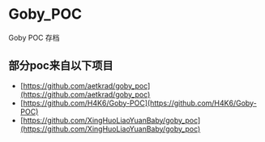 # Goby_POC
Goby POC  存档



## 部分poc来自以下项目
- [https://github.com/aetkrad/goby_poc](https://github.com/aetkrad/goby_poc)
- [https://github.com/H4K6/Goby-POC](https://github.com/H4K6/Goby-POC)
- [https://github.com/XingHuoLiaoYuanBaby/goby_poc](https://github.com/XingHuoLiaoYuanBaby/goby_poc)
